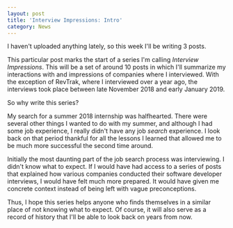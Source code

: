 ```yaml
---
layout: post
title: 'Interview Impressions: Intro'
category: News
---
```


I haven't uploaded anything lately, so this week I'll be writing 3 posts.

This particular post marks the start of a series I'm calling *Interview Impressions*. This will be a set of around 10 posts in which I'll summarize my interactions with and impressions of companies where I interviewed. With the exception of RevTrak, where I interviewed over a year ago, the interviews took place between late November 2018 and early January 2019.

So why write this series?

<!--more-->

My search for a summer 2018 internship was halfhearted. There were several other things I wanted to do with my summer, and although I had some job experience, I really didn't have any job *search* experience. I look back on that period thankful for all the lessons I learned that allowed me to be much more successful the second time around.

Initially the most daunting part of the job search process was interviewing. I didn't know what to expect. If I would have had access to a series of posts that explained how various companies conducted their software developer interviews, I would have felt much more prepared. It would have given me concrete context instead of being left with vague preconceptions.

Thus, I hope this series helps anyone who finds themselves in a similar place of not knowing what to expect. Of course, it will also serve as a record of history that I'll be able to look back on years from now.